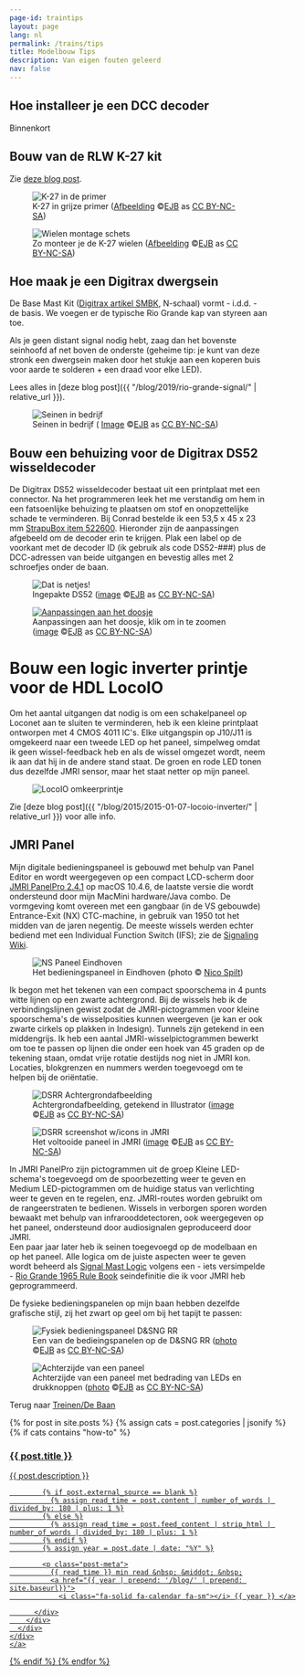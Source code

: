 ```yaml
---
page-id: traintips
layout: page
lang: nl
permalink: /trains/tips
title: Modelbouw Tips
description: Van eigen fouten geleerd
nav: false
---
```


<div class="card mx-auto mb-3 p-3" style="max-width: 90%;">

<h2><a id="installdecoder">Hoe installeer je een DCC decoder</a></h2>

Binnenkort

</div>

<div class="card mx-auto mb-3 p-3" style="max-width: 90%;">

<h2>Bouw van de RLW K-27 kit</h2>

Zie <a href='{{ "/blog/2017/assembling-kit-rlw-k27/" | relative_url }}'>deze blog post</a>.

<div class="row">
<div class="col-sm">
<figure><img src='{{ "/assets/img/trains2/IMG_6524.jpg" | relative_url }}' alt='K-27 in de primer' class='img-fluid'>
<figcaption class="kleiner">K-27 in grijze primer (<a prefix="dct: https://purl.org/dc/terms/" href="https://purl.org/dc/dcmitype/Image" property="dct:title" rel="dct:type">Afbeelding</a> &copy;<a prefix="cc: https://creativecommons.org/ns#" href="https://www.ebroerse.nl" property="cc:attributionName" rel="cc:attributionURL">EJB</a> as <a rel="license" href="https://creativecommons.org/licenses/by-nc-sa/4.0/">CC BY-NC-SA</a>)</figcaption></figure>
</div>
<div class="col-sm">
<figure><img src='{{ "/assets/img/trains2/K27_image1.jpg" | relative_url }}' alt='Wielen montage schets' class='img-fluid'>
<figcaption class="kleiner">Zo monteer je de K-27 wielen (<a prefix="dct: https://purl.org/dc/terms/" href="https://purl.org/dc/dcmitype/Image" property="dct:title" rel="dct:type">Afbeelding</a> &copy;<a prefix="cc: https://creativecommons.org/ns#" href="https://www.ebroerse.nl" property="cc:attributionName" rel="cc:attributionURL">EJB</a> as <a rel="license" href="https://creativecommons.org/licenses/by-nc-sa/4.0/">CC BY-NC-SA</a>)</figcaption></figure>
</div>
</div>

</div>

<div class="card mx-auto mb-3 p-3" style="max-width: 90%;">

<h2>Hoe maak je een Digitrax dwergsein</h2>

De Base Mast Kit ([Digitrax artikel SMBK](https://www.digitrax.com/tsd/KB619/digitrax-signal-mast-base-kit/), N-schaal) vormt - i.d.d. - de basis. We voegen er de typische Rio Grande kap van styreen aan toe.

Als je geen distant signal nodig hebt, zaag dan het bovenste seinhoofd af net boven de onderste (geheime tip: je kunt van deze stronk een dwergsein maken door het stukje aan een koperen buis voor aarde te solderen + een draad voor elke LED).

Lees alles in [deze blog post]({{ "/blog/2019/rio-grande-signal/" | relative_url }}).

<figure><img src='{{ "/assets/img/trains2/d_and_s/signals_in_Farmington.jpg" | relative_url }}' alt='Seinen in bedrijf' class='img-fluid'>
<figcaption class="kleiner">Seinen in bedrijf (
<a prefix="dct: https://purl.org/dc/terms/" href="https://purl.org/dc/dcmitype/Image" property="dct:title" rel="dct:type">Image</a> &copy;<a prefix="cc: https://creativecommons.org/ns#" href="https://www.ebroerse.nl" property="cc:attributionName" rel="cc:attributionURL">EJB</a> as <a rel="license" href="https://creativecommons.org/licenses/by-nc-sa/4.0/">CC BY-NC-SA</a>)</figcaption></figure>

</div>

<div class="card mx-auto mb-3 p-3" style="max-width: 90%;">

<h2>Bouw een behuizing voor de Digitrax DS52 wisseldecoder</h2>

De Digitrax DS52 wisseldecoder bestaat uit een printplaat met een connector. Na het programmeren leek het me verstandig om hem in een fatsoenlijke behuizing te plaatsen om stof en onopzettelijke schade te verminderen. Bij Conrad bestelde ik een 53,5 x 45 x 23 mm <a href="https://www.conrad.nl/nl/p/strapubox-a-515-521-universele-behuizing-abs-zwart-1-stuk-s-522600.html">StrapuBox item 522600</a>. Hieronder zijn de aanpassingen afgebeeld om de decoder erin te krijgen. Plak een label op de voorkant met de decoder ID (ik gebruik als code DS52-###) plus de DCC-adressen van beide uitgangen en bevestig alles met 2 schroefjes onder de baan.

<div class="row">
<div class="col-sm">
<figure><img src='{{ "/assets/img/trains2/IMG_0503-lo.jpg" | relative_url }}' alt='Dat is netjes!' class='img-fluid'>
<figcaption class="kleiner">Ingepakte DS52 (<a prefix="dct: https://purl.org/dc/terms/" href="https://purl.org/dc/dcmitype/Image" property="dct:title" rel="dct:type">image</a> &copy;<a prefix="cc: https://creativecommons.org/ns#" href="https://www.ebroerse.nl" property="cc:attributionName" rel="cc:attributionURL">EJB</a> as <a rel="license" href="https://creativecommons.org/licenses/by-nc-sa/4.0/">CC BY-NC-SA</a>)</figcaption></figure>
</div>
<div class="col-sm">
<figure><a href='{{ "/assets/img/trains2/IMG_0502-lo.jpg" | relative_url }}'><img src='{{ "/assets/img/trains2/IMG_0502-lo.jpg" | relative_url }}' alt="Aanpassingen aan het doosje" class='img-fluid'></a>
<figcaption class="kleiner">Aanpassingen aan het doosje, klik om in te zoomen (<a prefix="dct: https://purl.org/dc/terms/" href="https://purl.org/dc/dcmitype/Image" property="dct:title" rel="dct:type">image</a> &copy;<a prefix="cc: https://creativecommons.org/ns#" href="https://www.ebroerse.nl" property="cc:attributionName" rel="cc:attributionURL">EJB</a> as <a rel="license" href="https://creativecommons.org/licenses/by-nc-sa/4.0/">CC BY-NC-SA</a>)</figcaption></figure>
</div>
</div>

</div>

<div class="card mx-auto mb-3 p-3" style="max-width: 90%;">

# Bouw een logic inverter printje voor de HDL LocoIO

Om het aantal uitgangen dat nodig is om een schakelpaneel op Loconet aan te sluiten te verminderen, heb ik een kleine printplaat ontworpen met 4 CMOS 4011 IC's. Elke uitgangspin op J10/J11 is omgekeerd naar een tweede LED op het paneel, simpelweg omdat ik geen wissel-feedback heb en als de wissel omgezet wordt, neem ik aan dat hij in de andere stand staat. De groen en rode LED tonen dus dezelfde JMRI sensor, maar het staat netter op mijn paneel.

<figure><img src='{{ "/assets/img/trains2/d_and_s/LocoIO_inverter_assembly.jpg" | relative_url }}' alt='LocoIO omkeerprintje' class='img-fluid'></figure>

Zie [deze blog post]({{ "/blog/2015/2015-01-07-locoio-inverter/" | relative_url }}) voor alle info.

</div>

<div class="card mx-auto mb-3 p-3" style="max-width: 90%;">

<h2>JMRI Panel</h2>

Mijn digitale bedieningspaneel is gebouwd met behulp van Panel Editor en wordt weergegeven op een compact LCD-scherm door <a href="https://www.jmri.org/help/en/html/apps/PanelPro/index.shtml">JMRI PanelPro 2.4.1</a> op macOS 10.4.6, de laatste versie die wordt ondersteund door mijn MacMini hardware/Java combo. De vormgeving komt overeen met een gangbaar (in de VS gebouwde) Entrance-Exit (NX) CTC-machine, in gebruik van 1950 tot het midden van de jaren negentig. De meeste wissels werden echter bediend met een Individual Function Switch (IFS); zie de <a href="https://en.wikipedia.org/wiki/Signalling_control">Signaling Wiki</a>.

<figure><img src='{{ "/assets/img/trains2/nx-tableau_eindhoven.jpg" | relative_url }}' alt="NS Paneel Eindhoven" class='img-fluid'>
<figcaption class="kleiner">Het bedieningspaneel in Eindhoven (photo &copy; <a href="https://www.nicospilt.com/index_seinhuizen.htm">Nico Spilt</a>)</figcaption></figure>

Ik begon met het tekenen van een compact spoorschema in 4 punts witte lijnen op een zwarte achtergrond. Bij de wissels heb ik de verbindingslijnen gewist zodat de JMRI-pictogrammen voor kleine spoorschema's de wisselposities kunnen weergeven (je kan er ook zwarte cirkels op plakken in Indesign). Tunnels zijn getekend in een middengrijs. Ik heb een aantal JMRI-wisselpictogrammen bewerkt om toe te passen op lijnen die onder een hoek van 45 graden op de tekening staan, omdat vrije rotatie destijds nog niet in JMRI kon. Locaties, blokgrenzen en nummers werden toegevoegd om te helpen bij de oriëntatie.

<div class="row">
<div class="col-sm">
<figure><img src='{{ "/assets/img/trains2/DSRR%20Panel%20Background.png" | relative_url }}' alt="DSRR Achtergrondafbeelding" class='img-fluid'>
<figcaption class="kleiner">Achtergrondafbeelding, getekend in Illustrator (<a prefix="dct: https://purl.org/dc/terms/" href="https://purl.org/dc/dcmitype/Image" property="dct:title" rel="dct:type">image</a> &copy;<a prefix="cc: https://creativecommons.org/ns#" href="https://www.ebroerse.nl" property="cc:attributionName" rel="cc:attributionURL">EJB</a> as <a rel="license" href="https://creativecommons.org/licenses/by-nc-sa/4.0/">CC BY-NC-SA</a>)</figcaption></figure>
</div>
<div class="col-sm">
<figure><img src='{{ "/assets/img/trains2/DSRR%20Panel%20Screen.png" | relative_url }}' alt="DSRR screenshot w/icons in JMRI" class='img-fluid'>
<figcaption class="kleiner">Het voltooide paneel in JMRI (<a prefix="dct: https://purl.org/dc/terms/" href="https://purl.org/dc/dcmitype/Image" property="dct:title" rel="dct:type">image</a> &copy;<a prefix="cc: https://creativecommons.org/ns#" href="https://www.ebroerse.nl" property="cc:attributionName" rel="cc:attributionURL">EJB</a> as <a rel="license" href="https://creativecommons.org/licenses/by-nc-sa/4.0/">CC BY-NC-SA</a>)</figcaption></figure>
</div>
</div>

In JMRI PanelPro zijn pictogrammen uit de groep Kleine LED-schema's toegevoegd om de spoorbezetting weer te geven en Medium LED-pictogrammen om de huidige status van verlichting weer te geven en te regelen, enz. JMRI-routes worden gebruikt om de rangeerstraten te bedienen. Wissels in verborgen sporen worden bewaakt met behulp van infrarooddetectoren, ook weergegeven op het paneel, ondersteund door audiosignalen geproduceerd door JMRI.<br>
Een paar jaar later heb ik seinen toegevoegd op de modelbaan en op het paneel. Alle logica om de juiste aspecten weer te geven wordt beheerd als <a href="https://www.jmri.org/help/en/html/tools/signaling/SignalMastLogic.shtml">Signal Mast Logic</a> volgens een - iets versimpelde - <a href="https://www.jmri.org/xml/signals/RG-1965/index.shtml">Rio Grande 1965 Rule Book</a> seindefinitie die ik voor JMRI heb geprogrammeerd.

De fysieke bedieningspanelen op mijn baan hebben dezelfde grafische stijl, zij het zwart op geel om bij het tapijt te passen:

<div class="row">
<div class="col-sm">
<figure><img src='{{ "/assets/img/trains2/IMG_3536_D_SNGRR%20panel.jpg" | relative_url }}' alt="Fysiek bedieningspaneel D&amp;SNG RR" class='img-fluid'>
<figcaption class="kleiner">Een van de bedieingspanelen op de D&amp;SNG RR (<a prefix="dct: https://purl.org/dc/terms/" href="https://purl.org/dc/dcmitype/Image" property="dct:title" rel="dct:type">photo</a> &copy;<a prefix="cc: https://creativecommons.org/ns#" href="https://www.ebroerse.nl" property="cc:attributionName" rel="cc:attributionURL">EJB</a> as <a rel="license" href="https://creativecommons.org/licenses/by-nc-sa/4.0/">CC BY-NC-SA</a>)</figcaption></figure>
</div>
<div class="col-sm">
<figure><img src='{{ "/assets/img/trains2/d_and_s/panels_rear_DSCF1846.jpg" | relative_url }}' alt="Achterzijde van een paneel" class='img-fluid'>
<figcaption class="kleiner">Achterzijde van een paneel met bedrading van LEDs en drukknoppen (<a prefix="dct: https://purl.org/dc/terms/" href="https://purl.org/dc/dcmitype/Image" property="dct:title" rel="dct:type">photo</a> &copy;<a prefix="cc: https://creativecommons.org/ns#" href="https://www.ebroerse.nl" property="cc:attributionName" rel="cc:attributionURL">EJB</a> as <a rel="license" href="https://creativecommons.org/licenses/by-nc-sa/4.0/">CC BY-NC-SA</a>)</figcaption></figure>
</div>
</div>

</div><!-- einde tegel -->

Terug naar <a href="layout.html">Treinen/De Baan</a>

<div class="container featured-posts">
<div class="row row-cols-2">

{% for post in site.posts %}
{% assign cats = post.categories | jsonify %}
{% if cats contains "how-to" %}

  <div class="card-item col">
    <a href="{{ post.url | relative_url }}">
    <div class="card hoverable">
      <div class="row g-0">
        <div class="col-md-12">
          <div class="card-body">
            <div class="float-right">
              <i class="fa-solid fa-thumbtack fa-xs"></i>
            </div>
            <h3 class="card-title text-lowercase">{{ post.title }}</h3>
            <p class="card-text">{{ post.description }}

            {% if post.external_source == blank %}
              {% assign read_time = post.content | number_of_words | divided_by: 180 | plus: 1 %}
            {% else %}
              {% assign read_time = post.feed_content | strip_html | number_of_words | divided_by: 180 | plus: 1 %}
            {% endif %}
            {% assign year = post.date | date: "%Y" %}

            <p class="post-meta">
              {{ read_time }} min read &nbsp; &middot; &nbsp;
              <a href="{{ year | prepend: '/blog/' | prepend: site.baseurl}}">
                <i class="fa-solid fa-calendar fa-sm"></i> {{ year }} </a>

          </div>
        </div>
      </div>
    </div>
    </a>

  </div>

{% endif %}
{% endfor %}

</div>
</div>
